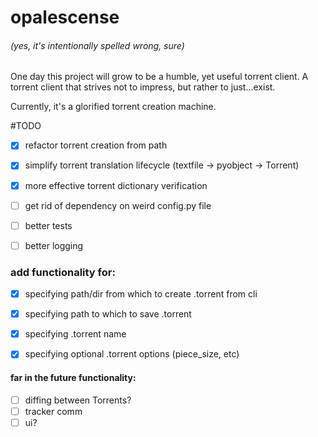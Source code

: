 # opalescense
###### (yes, it's intentionally spelled wrong, sure)

One day this project will grow to be a humble, yet useful torrent client.
A torrent client that strives not to impress, but rather to just...exist.

Currently, it's a glorified torrent creation machine.

#TODO
- [x] refactor torrent creation from path
- [x] simplify torrent translation lifecycle (textfile -> pyobject -> Torrent)
- [x] more effective torrent dictionary verification
- [ ] get rid of dependency on weird config.py file
- [ ] better tests
- [ ] better logging


### add functionality for:
- [x] specifying path/dir from which to create .torrent from cli
- [x] specifying path to which to save .torrent
- [x] specifying .torrent name
- [x] specifying optional .torrent options (piece_size, etc)


#### far in the future functionality:
- [ ] diffing between Torrents?
- [ ] tracker comm
- [ ] ui?
